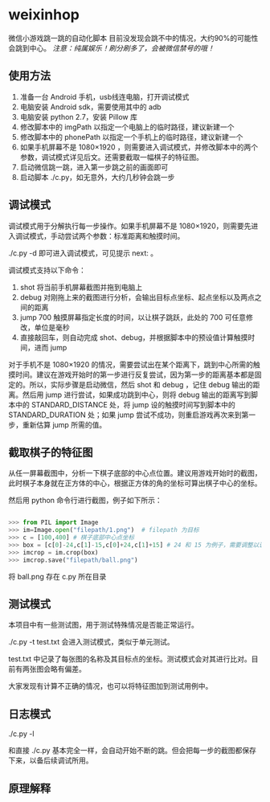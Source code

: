 # weixinhop
微信小游戏跳一跳的自动化脚本
目前没发现会跳不中的情况，大约90%的可能性会跳到中心。
*注意：纯属娱乐！刷分刷多了，会被微信禁号的哦！*

## 使用方法
1. 准备一台 Android 手机，usb线连电脑，打开调试模式
1. 电脑安装 Android sdk，需要使用其中的 adb
1. 电脑安装 python 2.7，安装 Pillow 库
1. 修改脚本中的 imgPath 以指定一个电脑上的临时路径，建议新建一个
1. 修改脚本中的 phonePath 以指定一个手机上的临时路径，建议新建一个
1. 如果手机屏幕不是 1080×1920 ，则需要进入调试模式，并修改脚本中的两个参数，调试模式详见后文。还需要截取一幅棋子的特征图。
1. 启动微信跳一跳，进入第一步跳之前的画面即可
1. 启动脚本 ./c.py，如无意外，大约几秒钟会跳一步

## 调试模式
调试模式用于分解执行每一步操作。如果手机屏幕不是 1080×1920，则需要先进入调试模式，手动尝试两个参数：标准距离和触摸时间。

./c.py -d 即可进入调试模式，可见提示 next: 。

调试模式支持以下命令：

1. shot 将当前手机屏幕截图并拖到电脑上
1. debug 对刚拖上来的截图进行分析，会输出目标点坐标、起点坐标以及两点之间的距离
1. jump 700 触摸屏幕指定长度的时间，以让棋子跳跃，此处的 700 可任意修改，单位是毫秒
1. 直接敲回车，则自动完成 shot、debug，并根据脚本中的预设值计算触摸时间，进而 jump

对于手机不是 1080×1920 的情况，需要尝试出在某个距离下，跳到中心所需的触摸时间。建议在游戏开始时的第一步进行反复尝试，因为第一步的距离基本都是固定的。所以，实际步骤是启动微信，然后 shot 和 debug ，记住 debug 输出的距离。然后用 jump 进行尝试，如果成功跳到中心，则将 debug 输出的距离写到脚本中的 STANDARD_DISTANCE 处，将 jump 设的触摸时间写到脚本中的 STANDARD_DURATION 处；如果 jump 尝试不成功，则重启游戏再次来到第一步，重新估算 jump 所需的值。

## 截取棋子的特征图

从任一屏幕截图中，分析一下棋子底部的中心点位置。建议用游戏开始时的截图，此时棋子本身就在正方体的中心，根据正方体的角的坐标可算出棋子中心的坐标。

然后用 python 命令行进行截图，例子如下所示：

``` python

>>> from PIL import Image
>>> im=Image.open("filepath/1.png")  # filepath 为目标
>>> c = [100,400] # 棋子底部中心点坐标
>>> box = [c[0]-24,c[1]-15,c[0]+24,c[1]+15] # 24 和 15 为例子，需要调整以让截出来的图完全在棋子内部
>>> imcrop = im.crop(box)
>>> imcrop.save("filepath/ball.png")

```

将 ball.png 存在 c.py 所在目录

## 测试模式
本项目中有一些测试图，用于测试特殊情况是否能正常运行。

./c.py -t test.txt 会进入测试模式，类似于单元测试。

test.txt 中记录了每张图的名称及其目标点的坐标。测试模式会对其进行比对。目前有两张图会略有偏差。

大家发现有计算不正确的情况，也可以将特征图加到测试用例中。

## 日志模式

./c.py -l

和直接 ./c.py 基本完全一样，会自动开始不断的跳。但会把每一步的截图都保存下来，以备后续调试所用。

## 原理解释



